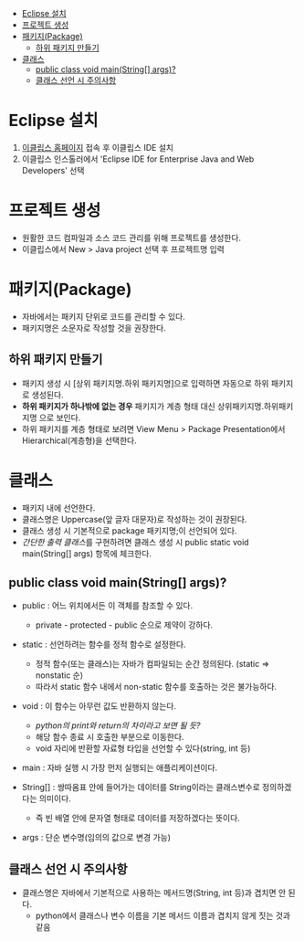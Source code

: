 - [Eclipse 설치](#eclipse-설치)
- [프로젝트 생성](#프로젝트-생성)
- [패키지(Package)](#패키지package)
  - [하위 패키지 만들기](#하위-패키지-만들기)
- [클래스](#클래스)
  - [public class void main(String\[\] args)?](#public-class-void-mainstring-args)
  - [클래스 선언 시 주의사항](#클래스-선언-시-주의사항)

# Eclipse 설치

1. [이클립스 홈페이지](https://www.eclipse.org/downloads/) 접속 후 이클립스 IDE 설치
2. 이클립스 인스톨러에서 'Eclipse IDE for Enterprise Java and Web Developers' 선택

# 프로젝트 생성

- 원활한 코드 컴파일과 소스 코드 관리를 위해 프로젝트를 생성한다.
- 이클립스에서 New > Java project 선택 후 프로젝트명 입력

# 패키지(Package)

- 자바에서는 패키지 단위로 코드를 관리할 수 있다.
- 패키지명은 소문자로 작성할 것을 권장한다.

## 하위 패키지 만들기

- 패키지 생성 시 [상위 패키지명.하위 패키지명]으로 입력하면 자동으로 하위 패키지로 생성된다.
- **하위 패키지가 하나밖에 없는 경우** 패키지가 계층 형태 대신 상위패키지명.하위패키지명 으로 보인다.
- 하위 패키지를 계층 형태로 보려면 View Menu > Package Presentation에서 Hierarchical(계층형)을 선택한다.

# 클래스

- 패키지 내에 선언한다.
- 클래스명은 Uppercase(앞 글자 대문자)로 작성하는 것이 권장된다.
- 클래스 생성 시 기본적으로 package 패키지명;이 선언되어 있다.
- *간단한 출력 클래스*를 구현하려면 클래스 생성 시 public static void main(String[] args) 항목에 체크한다.

## public class void main(String[] args)?

- public : 어느 위치에서든 이 객체를 참조할 수 있다.
  - private - protected - public 순으로 제약이 강하다.

- static : 선언하려는 함수를 정적 함수로 설정한다.
    - 정적 함수(또는 클래스)는 자바가 컴파일되는 순간 정의된다. (static => nonstatic 순)
    - 따라서 static 함수 내에서 non-static 함수를 호출하는 것은 불가능하다.

- void : 이 함수는 아무런 값도 반환하지 않는다.
  - *python의 print와 return의 차이라고 보면 될 듯?*
  - 해당 함수 종료 시 호출한 부분으로 이동한다.
  - void 자리에 반환할 자료형 타입을 선언할 수 있다(string, int 등)

- main : 자바 실행 시 가장 먼저 실행되는 애플리케이션이다.

- String[] : 쌍따옴표 안에 들어가는 데이터를 String이라는 클래스변수로 정의하겠다는 의미이다.
  - 즉 빈 배열 안에 문자열 형태로 데이터를 저장하겠다는 뜻이다.
- args : 단순 변수명(임의의 값으로 변경 가능)

## 클래스 선언 시 주의사항

- 클래스명은 자바에서 기본적으로 사용하는 메서드명(String, int 등)과 겹치면 안 된다.
  - python에서 클래스나 변수 이름을 기본 메서드 이름과 겹치지 않게 짓는 것과 같음